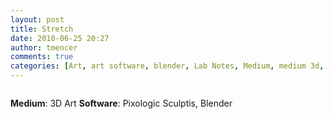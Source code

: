 ```yaml
---
layout: post
title: Stretch
date: 2010-06-25 20:27
author: tmencer
comments: true
categories: [Art, art software, blender, Lab Notes, Medium, medium 3d, Pixologic, Software News, Stretch]
---
```

<img src="http://www.cubelabmedia.com/wp-content/uploads/2011/06/cg-stretch.jpg" alt="" />

<strong>Medium</strong>: 3D Art
<strong>Software</strong>: Pixologic Sculptis, Blender
